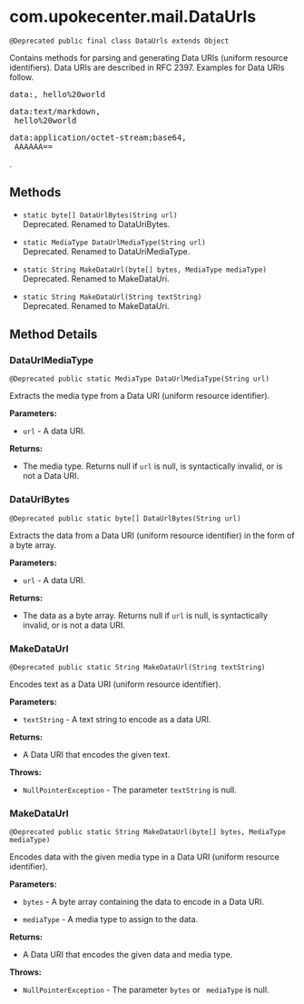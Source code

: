 # com.upokecenter.mail.DataUrls

    @Deprecated public final class DataUrls extends Object

<p>Contains methods for parsing and generating Data URIs (uniform resource
 identifiers). Data URIs are described in RFC 2397. Examples for Data URIs
 follow. </p><pre>data:, hello%20world</pre> <pre>data:text/markdown,
 hello%20world</pre> <pre>data:application/octet-stream;base64,
 AAAAAA==</pre>.

## Methods

* `static byte[] DataUrlBytes(String url)`<br>
 Deprecated.
Renamed to DataUriBytes.

* `static MediaType DataUrlMediaType(String url)`<br>
 Deprecated.
Renamed to DataUriMediaType.

* `static String MakeDataUrl(byte[] bytes,
 MediaType mediaType)`<br>
 Deprecated.
Renamed to MakeDataUri.

* `static String MakeDataUrl(String textString)`<br>
 Deprecated.
Renamed to MakeDataUri.

## Method Details

### DataUrlMediaType

    @Deprecated public static MediaType DataUrlMediaType(String url)

Extracts the media type from a Data URI (uniform resource identifier).

**Parameters:**

* <code>url</code> - A data URI.

**Returns:**

* The media type. Returns null if <code>url</code> is null, is
 syntactically invalid, or is not a Data URI.

### DataUrlBytes

    @Deprecated public static byte[] DataUrlBytes(String url)

Extracts the data from a Data URI (uniform resource identifier) in the form
 of a byte array.

**Parameters:**

* <code>url</code> - A data URI.

**Returns:**

* The data as a byte array. Returns null if <code>url</code> is null, is
 syntactically invalid, or is not a data URI.

### MakeDataUrl

    @Deprecated public static String MakeDataUrl(String textString)

Encodes text as a Data URI (uniform resource identifier).

**Parameters:**

* <code>textString</code> - A text string to encode as a data URI.

**Returns:**

* A Data URI that encodes the given text.

**Throws:**

* <code>NullPointerException</code> - The parameter <code>textString</code> is null.

### MakeDataUrl

    @Deprecated public static String MakeDataUrl(byte[] bytes, MediaType mediaType)

Encodes data with the given media type in a Data URI (uniform resource
 identifier).

**Parameters:**

* <code>bytes</code> - A byte array containing the data to encode in a Data URI.

* <code>mediaType</code> - A media type to assign to the data.

**Returns:**

* A Data URI that encodes the given data and media type.

**Throws:**

* <code>NullPointerException</code> - The parameter <code>bytes</code> or <code>
 mediaType</code> is null.
